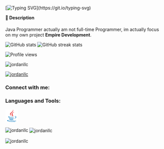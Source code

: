 [![Typing SVG](https://readme-typing-svg.herokuapp.com/?lines=Hello,+Mi+Boy!+👋;This+is+pm+or+Jordan+🚬+Github...)](https://git.io/typing-svg)

**💬 Description**
####
Java Programmer actually am not full-time Programmer, im actually focus on my own project **Empire Development**.

![GitHub stats](https://github-readme-stats.vercel.app/api?username=Jordanllc&show_icons=true)
![GitHub streak stats](https://github-readme-streak-stats.herokuapp.com/?user=Jordanllc)  

![Profile views](https://gpvc.arturio.dev/Jordanllc)  

<p align="left"> <img src="https://komarev.com/ghpvc/?username=jordanllc&label=Profile%20views&color=0e75b6&style=flat" alt="jordanllc" /> </p>

<p align="left"> <a href="https://github.com/ryo-ma/github-profile-trophy"><img src="https://github-profile-trophy.vercel.app/?username=jordanllc" alt="jordanllc" /></a> </p>

<h3 align="left">Connect with me:</h3>
<p align="left">
</p>

<h3 align="left">Languages and Tools:</h3>
<p align="left"> <a href="https://www.java.com" target="_blank" rel="noreferrer"> <img src="https://raw.githubusercontent.com/devicons/devicon/master/icons/java/java-original.svg" alt="java" width="40" height="40"/> </a> </p>

<p><img align="left" src="https://github-readme-stats.vercel.app/api/top-langs?username=jordanllc&show_icons=true&locale=en&layout=compact" alt="jordanllc" /></p>

<p>&nbsp;<img align="center" src="https://github-readme-stats.vercel.app/api?username=jordanllc&show_icons=true&locale=en" alt="jordanllc" /></p>

<p><img align="center" src="https://github-readme-streak-stats.herokuapp.com/?user=jordanllc&" alt="jordanllc" /></p>

